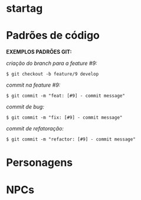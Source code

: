 # startag



# Padrões de código

**EXEMPLOS PADRÕES GIT:**

*criação do branch para a feature #9:*
```
$ git checkout -b feature/9 develop
```
*commit na feature #9:*
```
$ git commit -m "feat: [#9] - commit message"
```
*commit de bug:*
```
$ git commit -m "fix: [#9] - commit message"
```
*commit de refatoração:*
```
$ git commit -m "refactor: [#9] - commit message"
```

# Personagens

# NPCs
